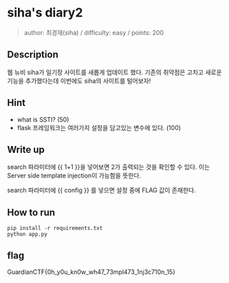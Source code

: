 # siha's diary2

> author: 최경재(siha) / difficulty: easy / points: 200

## Description

웹 뉴비 siha가 일기장 사이트를 새롭게 업데이트 했다.
기존의 취약점은 고치고 새로운 기능을 추가했다는데 이번에도 siha의 사이트를 털어보자!

## Hint
- what is SSTI? (50)
- flask 프레임워크는 여러가지 설정을 담고있는 변수에 있다. (100)

## Write up

search 파라미터에 {{ 1+1 }}을 넣어보면 2가 출력되는 것을 확인할 수 있다.
이는 Server side template injection이 가능함을 뜻한다.

search 파라미터에 {{ config }} 를 넣으면 설정 중에 FLAG 값이 존재한다.

## How to run

```
pip install -r requirements.txt
python app.py
```

## flag

GuardianCTF{0h_y0u_kn0w_wh47_73mpl473_1nj3c710n_15}